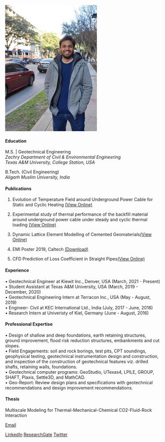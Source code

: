 
![](https://github.com/shahbaz10ahmad/shahbaz/blob/master/Picture1.png)

#### **Education**
M.S. | Geotechnical Engineering<br/>
*Zachry Department of Civil & Environmental Engineering<br/>*
*Texas A&M University, College Station, USA<br/>*


B.Tech. (Civil Engineering)<br/>
*Aligarh Muslim University, India*<br/>

#### **Publications**

1. Evolution of Temperature Field around Underground Power Cable for Static and Cyclic Heating [(View Online)](https://www.mdpi.com/1996-1073/14/23/81917)
2. Experimental study of thermal performance of the backfill material around underground power cable under steady and cyclic thermal loading [(View Online)](https://www.sciencedirect.com/science/article/pii/S2214785319317742)

3. Dynamic Lattice Element Modelling of Cemented Geomaterials[(View Online)](https://link.springer.com/chapter/10.1007/978-981-15-0886-8_53) 

4. EMI Poster 2019, Caltech [(Download) ](https://github.com/shahbaz10ahmad/shahbaz10ahmad.github.io/raw/master/EMI%202019%20%5Bposter%5D-compressed.pdf)

5. CFD Prediction of Loss Coefficient in Straight Pipes[(View Online)](https://link.springer.com/chapter/10.1007/978-3-319-55125-8_41)


#### **Experience**
•	Geotechnical Engineer at Kiewit Inc., Denver, USA (March, 2021 - Present)<br/>
•	Student Assistant at Texas A&M University, USA (March, 2019 - December, 2020)<br/>
•	Geotechnical Engineering Intern at Terracon Inc., USA (May - August, 2019)<br/>
•	Engineer- Civil at KEC International Ltd., India (July, 2017 - June, 2018)<br/>
•	Research Intern at Univeristy of Kiel, Germany (June - August, 2016)<br/>


#### **Professional Expertise** 
• Design of shallow and deep foundations, earth retaining structures, ground improvement, flood risk reduction structures, embankments and cut slopes.<br/>
• Field Engagements: soil and rock borings, test pits, CPT soundings, geophysical testing, geotechnical instrumentation design and construction, and inspection of the construction of geotechnical features viz. drilled shafts, retaining walls, foundations.<br/>
• Geotechnical computer programs: GeoStudio, UTexas4, LPILE, GROUP, SHAFT, Plaxis, Settle3D, and MathCAD. <br/>
• Geo-Report: Review design plans and specifications with geotechnical recommendations and design improvement recommendations. <br/>


#### **Thesis**
Multiscale Modeling for Thermal-Mechanical-Chemical CO2-Fluid-Rock Interaction


[Email](mailto:shahbaz.10ahmad@gmail.com)<br/>


[LinkedIn](https://www.linkedin.com/in/shahbaz10ahmad/)
[ResearchGate](https://www.researchgate.net/profile/Shahbaz_Ahmad20?ev=hdr_xprf&_sg=DvBUZ7M65fHxOAHU2zQBSNR2gy6fbfUA0N2rKFUwosw7lG1_XYdmwDz9KFKD9kFjsIMvTakv0QiShie1H5Fw0BIx) 
[Twitter](https://twitter.com/shahbazTx)

 
